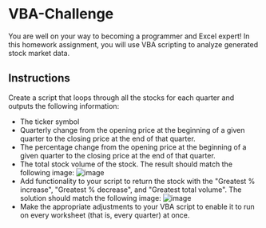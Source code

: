 # VBA-Challenge
You are well on your way to becoming a programmer and Excel expert! In this homework assignment, you will use VBA scripting to analyze generated stock market data.

## Instructions
Create a script that loops through all the stocks for each quarter and outputs the following information:
* The ticker symbol
* Quarterly change from the opening price at the beginning of a given quarter to the closing price at the end of that quarter.
* The percentage change from the opening price at the beginning of a given quarter to the closing price at the end of that quarter.
* The total stock volume of the stock. The result should match the following image: ![image](https://github.com/hannahkollmann/VBA-challenge/assets/157349641/99a3907f-ff0b-4dce-b917-fa8482ec0104)
* Add functionality to your script to return the stock with the "Greatest % increase", "Greatest % decrease", and "Greatest total volume". The solution should match the following image: ![image](https://github.com/hannahkollmann/VBA-challenge/assets/157349641/222cf6d5-2fb6-4059-bfb2-32a33828eb3d)
* Make the appropriate adjustments to your VBA script to enable it to run on every worksheet (that is, every quarter) at once.
